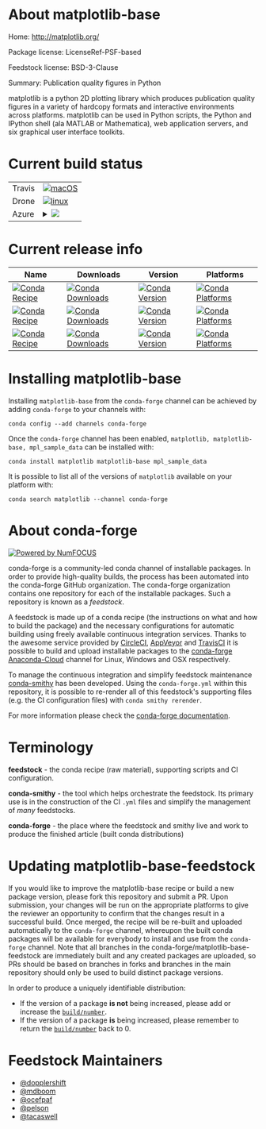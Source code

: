About matplotlib-base
=====================

Home: http://matplotlib.org/

Package license: LicenseRef-PSF-based

Feedstock license: BSD-3-Clause

Summary: Publication quality figures in Python

matplotlib is a python 2D plotting library which produces publication
quality figures in a variety of hardcopy formats and interactive
environments across platforms. matplotlib can be used in Python scripts,
the Python and IPython shell (ala MATLAB or Mathematica), web
application servers, and six graphical user interface toolkits.


Current build status
====================


<table><tr>
    <td>Travis</td>
    <td>
      <a href="https://travis-ci.com/conda-forge/matplotlib-feedstock">
        <img alt="macOS" src="https://img.shields.io/travis/com/conda-forge/matplotlib-feedstock/master.svg?label=macOS">
      </a>
    </td>
  </tr><tr>
    <td>Drone</td>
    <td>
      <a href="https://cloud.drone.io/conda-forge/matplotlib-feedstock">
        <img alt="linux" src="https://img.shields.io/drone/build/conda-forge/matplotlib-feedstock/master.svg?label=Linux">
      </a>
    </td>
  </tr>
    
  <tr>
    <td>Azure</td>
    <td>
      <details>
        <summary>
          <a href="https://dev.azure.com/conda-forge/feedstock-builds/_build/latest?definitionId=617&branchName=master">
            <img src="https://dev.azure.com/conda-forge/feedstock-builds/_apis/build/status/matplotlib-feedstock?branchName=master">
          </a>
        </summary>
        <table>
          <thead><tr><th>Variant</th><th>Status</th></tr></thead>
          <tbody><tr>
              <td>linux_aarch64_numpy1.16python3.6.____cpythonpython_implcpython</td>
              <td>
                <a href="https://dev.azure.com/conda-forge/feedstock-builds/_build/latest?definitionId=617&branchName=master">
                  <img src="https://dev.azure.com/conda-forge/feedstock-builds/_apis/build/status/matplotlib-feedstock?branchName=master&jobName=linux&configuration=linux_aarch64_numpy1.16python3.6.____cpythonpython_implcpython" alt="variant">
                </a>
              </td>
            </tr><tr>
              <td>linux_aarch64_numpy1.16python3.7.____cpythonpython_implcpython</td>
              <td>
                <a href="https://dev.azure.com/conda-forge/feedstock-builds/_build/latest?definitionId=617&branchName=master">
                  <img src="https://dev.azure.com/conda-forge/feedstock-builds/_apis/build/status/matplotlib-feedstock?branchName=master&jobName=linux&configuration=linux_aarch64_numpy1.16python3.7.____cpythonpython_implcpython" alt="variant">
                </a>
              </td>
            </tr><tr>
              <td>linux_aarch64_numpy1.16python3.8.____cpythonpython_implcpython</td>
              <td>
                <a href="https://dev.azure.com/conda-forge/feedstock-builds/_build/latest?definitionId=617&branchName=master">
                  <img src="https://dev.azure.com/conda-forge/feedstock-builds/_apis/build/status/matplotlib-feedstock?branchName=master&jobName=linux&configuration=linux_aarch64_numpy1.16python3.8.____cpythonpython_implcpython" alt="variant">
                </a>
              </td>
            </tr><tr>
              <td>linux_aarch64_numpy1.18python3.6.____73_pypypython_implpypy</td>
              <td>
                <a href="https://dev.azure.com/conda-forge/feedstock-builds/_build/latest?definitionId=617&branchName=master">
                  <img src="https://dev.azure.com/conda-forge/feedstock-builds/_apis/build/status/matplotlib-feedstock?branchName=master&jobName=linux&configuration=linux_aarch64_numpy1.18python3.6.____73_pypypython_implpypy" alt="variant">
                </a>
              </td>
            </tr><tr>
              <td>linux_numpy1.14python3.6.____cpythonpython_implcpython</td>
              <td>
                <a href="https://dev.azure.com/conda-forge/feedstock-builds/_build/latest?definitionId=617&branchName=master">
                  <img src="https://dev.azure.com/conda-forge/feedstock-builds/_apis/build/status/matplotlib-feedstock?branchName=master&jobName=linux&configuration=linux_numpy1.14python3.6.____cpythonpython_implcpython" alt="variant">
                </a>
              </td>
            </tr><tr>
              <td>linux_numpy1.14python3.7.____cpythonpython_implcpython</td>
              <td>
                <a href="https://dev.azure.com/conda-forge/feedstock-builds/_build/latest?definitionId=617&branchName=master">
                  <img src="https://dev.azure.com/conda-forge/feedstock-builds/_apis/build/status/matplotlib-feedstock?branchName=master&jobName=linux&configuration=linux_numpy1.14python3.7.____cpythonpython_implcpython" alt="variant">
                </a>
              </td>
            </tr><tr>
              <td>linux_numpy1.14python3.8.____cpythonpython_implcpython</td>
              <td>
                <a href="https://dev.azure.com/conda-forge/feedstock-builds/_build/latest?definitionId=617&branchName=master">
                  <img src="https://dev.azure.com/conda-forge/feedstock-builds/_apis/build/status/matplotlib-feedstock?branchName=master&jobName=linux&configuration=linux_numpy1.14python3.8.____cpythonpython_implcpython" alt="variant">
                </a>
              </td>
            </tr><tr>
              <td>linux_numpy1.18python3.6.____73_pypypython_implpypy</td>
              <td>
                <a href="https://dev.azure.com/conda-forge/feedstock-builds/_build/latest?definitionId=617&branchName=master">
                  <img src="https://dev.azure.com/conda-forge/feedstock-builds/_apis/build/status/matplotlib-feedstock?branchName=master&jobName=linux&configuration=linux_numpy1.18python3.6.____73_pypypython_implpypy" alt="variant">
                </a>
              </td>
            </tr><tr>
              <td>linux_ppc64le_numpy1.16python3.6.____cpythonpython_implcpython</td>
              <td>
                <a href="https://dev.azure.com/conda-forge/feedstock-builds/_build/latest?definitionId=617&branchName=master">
                  <img src="https://dev.azure.com/conda-forge/feedstock-builds/_apis/build/status/matplotlib-feedstock?branchName=master&jobName=linux&configuration=linux_ppc64le_numpy1.16python3.6.____cpythonpython_implcpython" alt="variant">
                </a>
              </td>
            </tr><tr>
              <td>linux_ppc64le_numpy1.16python3.7.____cpythonpython_implcpython</td>
              <td>
                <a href="https://dev.azure.com/conda-forge/feedstock-builds/_build/latest?definitionId=617&branchName=master">
                  <img src="https://dev.azure.com/conda-forge/feedstock-builds/_apis/build/status/matplotlib-feedstock?branchName=master&jobName=linux&configuration=linux_ppc64le_numpy1.16python3.7.____cpythonpython_implcpython" alt="variant">
                </a>
              </td>
            </tr><tr>
              <td>linux_ppc64le_numpy1.16python3.8.____cpythonpython_implcpython</td>
              <td>
                <a href="https://dev.azure.com/conda-forge/feedstock-builds/_build/latest?definitionId=617&branchName=master">
                  <img src="https://dev.azure.com/conda-forge/feedstock-builds/_apis/build/status/matplotlib-feedstock?branchName=master&jobName=linux&configuration=linux_ppc64le_numpy1.16python3.8.____cpythonpython_implcpython" alt="variant">
                </a>
              </td>
            </tr><tr>
              <td>linux_ppc64le_numpy1.18python3.6.____73_pypypython_implpypy</td>
              <td>
                <a href="https://dev.azure.com/conda-forge/feedstock-builds/_build/latest?definitionId=617&branchName=master">
                  <img src="https://dev.azure.com/conda-forge/feedstock-builds/_apis/build/status/matplotlib-feedstock?branchName=master&jobName=linux&configuration=linux_ppc64le_numpy1.18python3.6.____73_pypypython_implpypy" alt="variant">
                </a>
              </td>
            </tr><tr>
              <td>osx_numpy1.14python3.6.____cpythonpython_implcpython</td>
              <td>
                <a href="https://dev.azure.com/conda-forge/feedstock-builds/_build/latest?definitionId=617&branchName=master">
                  <img src="https://dev.azure.com/conda-forge/feedstock-builds/_apis/build/status/matplotlib-feedstock?branchName=master&jobName=osx&configuration=osx_numpy1.14python3.6.____cpythonpython_implcpython" alt="variant">
                </a>
              </td>
            </tr><tr>
              <td>osx_numpy1.14python3.7.____cpythonpython_implcpython</td>
              <td>
                <a href="https://dev.azure.com/conda-forge/feedstock-builds/_build/latest?definitionId=617&branchName=master">
                  <img src="https://dev.azure.com/conda-forge/feedstock-builds/_apis/build/status/matplotlib-feedstock?branchName=master&jobName=osx&configuration=osx_numpy1.14python3.7.____cpythonpython_implcpython" alt="variant">
                </a>
              </td>
            </tr><tr>
              <td>osx_numpy1.14python3.8.____cpythonpython_implcpython</td>
              <td>
                <a href="https://dev.azure.com/conda-forge/feedstock-builds/_build/latest?definitionId=617&branchName=master">
                  <img src="https://dev.azure.com/conda-forge/feedstock-builds/_apis/build/status/matplotlib-feedstock?branchName=master&jobName=osx&configuration=osx_numpy1.14python3.8.____cpythonpython_implcpython" alt="variant">
                </a>
              </td>
            </tr><tr>
              <td>osx_numpy1.18python3.6.____73_pypypython_implpypy</td>
              <td>
                <a href="https://dev.azure.com/conda-forge/feedstock-builds/_build/latest?definitionId=617&branchName=master">
                  <img src="https://dev.azure.com/conda-forge/feedstock-builds/_apis/build/status/matplotlib-feedstock?branchName=master&jobName=osx&configuration=osx_numpy1.18python3.6.____73_pypypython_implpypy" alt="variant">
                </a>
              </td>
            </tr><tr>
              <td>win_python3.6.____cpython</td>
              <td>
                <a href="https://dev.azure.com/conda-forge/feedstock-builds/_build/latest?definitionId=617&branchName=master">
                  <img src="https://dev.azure.com/conda-forge/feedstock-builds/_apis/build/status/matplotlib-feedstock?branchName=master&jobName=win&configuration=win_python3.6.____cpython" alt="variant">
                </a>
              </td>
            </tr><tr>
              <td>win_python3.7.____cpython</td>
              <td>
                <a href="https://dev.azure.com/conda-forge/feedstock-builds/_build/latest?definitionId=617&branchName=master">
                  <img src="https://dev.azure.com/conda-forge/feedstock-builds/_apis/build/status/matplotlib-feedstock?branchName=master&jobName=win&configuration=win_python3.7.____cpython" alt="variant">
                </a>
              </td>
            </tr><tr>
              <td>win_python3.8.____cpython</td>
              <td>
                <a href="https://dev.azure.com/conda-forge/feedstock-builds/_build/latest?definitionId=617&branchName=master">
                  <img src="https://dev.azure.com/conda-forge/feedstock-builds/_apis/build/status/matplotlib-feedstock?branchName=master&jobName=win&configuration=win_python3.8.____cpython" alt="variant">
                </a>
              </td>
            </tr>
          </tbody>
        </table>
      </details>
    </td>
  </tr>
</table>

Current release info
====================

| Name | Downloads | Version | Platforms |
| --- | --- | --- | --- |
| [![Conda Recipe](https://img.shields.io/badge/recipe-matplotlib-green.svg)](https://anaconda.org/conda-forge/matplotlib) | [![Conda Downloads](https://img.shields.io/conda/dn/conda-forge/matplotlib.svg)](https://anaconda.org/conda-forge/matplotlib) | [![Conda Version](https://img.shields.io/conda/vn/conda-forge/matplotlib.svg)](https://anaconda.org/conda-forge/matplotlib) | [![Conda Platforms](https://img.shields.io/conda/pn/conda-forge/matplotlib.svg)](https://anaconda.org/conda-forge/matplotlib) |
| [![Conda Recipe](https://img.shields.io/badge/recipe-matplotlib--base-green.svg)](https://anaconda.org/conda-forge/matplotlib-base) | [![Conda Downloads](https://img.shields.io/conda/dn/conda-forge/matplotlib-base.svg)](https://anaconda.org/conda-forge/matplotlib-base) | [![Conda Version](https://img.shields.io/conda/vn/conda-forge/matplotlib-base.svg)](https://anaconda.org/conda-forge/matplotlib-base) | [![Conda Platforms](https://img.shields.io/conda/pn/conda-forge/matplotlib-base.svg)](https://anaconda.org/conda-forge/matplotlib-base) |
| [![Conda Recipe](https://img.shields.io/badge/recipe-mpl_sample_data-green.svg)](https://anaconda.org/conda-forge/mpl_sample_data) | [![Conda Downloads](https://img.shields.io/conda/dn/conda-forge/mpl_sample_data.svg)](https://anaconda.org/conda-forge/mpl_sample_data) | [![Conda Version](https://img.shields.io/conda/vn/conda-forge/mpl_sample_data.svg)](https://anaconda.org/conda-forge/mpl_sample_data) | [![Conda Platforms](https://img.shields.io/conda/pn/conda-forge/mpl_sample_data.svg)](https://anaconda.org/conda-forge/mpl_sample_data) |

Installing matplotlib-base
==========================

Installing `matplotlib-base` from the `conda-forge` channel can be achieved by adding `conda-forge` to your channels with:

```
conda config --add channels conda-forge
```

Once the `conda-forge` channel has been enabled, `matplotlib, matplotlib-base, mpl_sample_data` can be installed with:

```
conda install matplotlib matplotlib-base mpl_sample_data
```

It is possible to list all of the versions of `matplotlib` available on your platform with:

```
conda search matplotlib --channel conda-forge
```


About conda-forge
=================

[![Powered by NumFOCUS](https://img.shields.io/badge/powered%20by-NumFOCUS-orange.svg?style=flat&colorA=E1523D&colorB=007D8A)](http://numfocus.org)

conda-forge is a community-led conda channel of installable packages.
In order to provide high-quality builds, the process has been automated into the
conda-forge GitHub organization. The conda-forge organization contains one repository
for each of the installable packages. Such a repository is known as a *feedstock*.

A feedstock is made up of a conda recipe (the instructions on what and how to build
the package) and the necessary configurations for automatic building using freely
available continuous integration services. Thanks to the awesome service provided by
[CircleCI](https://circleci.com/), [AppVeyor](https://www.appveyor.com/)
and [TravisCI](https://travis-ci.com/) it is possible to build and upload installable
packages to the [conda-forge](https://anaconda.org/conda-forge)
[Anaconda-Cloud](https://anaconda.org/) channel for Linux, Windows and OSX respectively.

To manage the continuous integration and simplify feedstock maintenance
[conda-smithy](https://github.com/conda-forge/conda-smithy) has been developed.
Using the ``conda-forge.yml`` within this repository, it is possible to re-render all of
this feedstock's supporting files (e.g. the CI configuration files) with ``conda smithy rerender``.

For more information please check the [conda-forge documentation](https://conda-forge.org/docs/).

Terminology
===========

**feedstock** - the conda recipe (raw material), supporting scripts and CI configuration.

**conda-smithy** - the tool which helps orchestrate the feedstock.
                   Its primary use is in the construction of the CI ``.yml`` files
                   and simplify the management of *many* feedstocks.

**conda-forge** - the place where the feedstock and smithy live and work to
                  produce the finished article (built conda distributions)


Updating matplotlib-base-feedstock
==================================

If you would like to improve the matplotlib-base recipe or build a new
package version, please fork this repository and submit a PR. Upon submission,
your changes will be run on the appropriate platforms to give the reviewer an
opportunity to confirm that the changes result in a successful build. Once
merged, the recipe will be re-built and uploaded automatically to the
`conda-forge` channel, whereupon the built conda packages will be available for
everybody to install and use from the `conda-forge` channel.
Note that all branches in the conda-forge/matplotlib-base-feedstock are
immediately built and any created packages are uploaded, so PRs should be based
on branches in forks and branches in the main repository should only be used to
build distinct package versions.

In order to produce a uniquely identifiable distribution:
 * If the version of a package **is not** being increased, please add or increase
   the [``build/number``](https://conda.io/docs/user-guide/tasks/build-packages/define-metadata.html#build-number-and-string).
 * If the version of a package **is** being increased, please remember to return
   the [``build/number``](https://conda.io/docs/user-guide/tasks/build-packages/define-metadata.html#build-number-and-string)
   back to 0.

Feedstock Maintainers
=====================

* [@dopplershift](https://github.com/dopplershift/)
* [@mdboom](https://github.com/mdboom/)
* [@ocefpaf](https://github.com/ocefpaf/)
* [@pelson](https://github.com/pelson/)
* [@tacaswell](https://github.com/tacaswell/)

